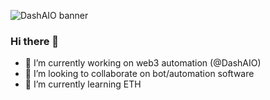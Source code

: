 ![DashAIO banner](https://images-ext-2.discordapp.net/external/N5HFVv_jmKuFHtvx1ybgkrenzR4uUObdZC0ZkJrfKXI/https/i.imgur.com/GhSDIlo.png?width=960&height=320 "DashAIO banner")

### Hi there 👋

- 🔭 I’m currently working on web3 automation (@DashAIO)
- 👯 I’m looking to collaborate on bot/automation software
- 🌱 I’m currently learning ETH

<!--
**desperatee/desperatee** is a ✨ _special_ ✨ repository because its `README.md` (this file) appears on your GitHub profile.

Here are some ideas to get you started:

- 🔭 I’m currently working on ...
- 🌱 I’m currently learning ...
- 👯 I’m looking to collaborate on ...
- 🤔 I’m looking for help with ...
- 💬 Ask me about ...
- 📫 How to reach me: ...
- 😄 Pronouns: ...
- ⚡ Fun fact: ...
-->
